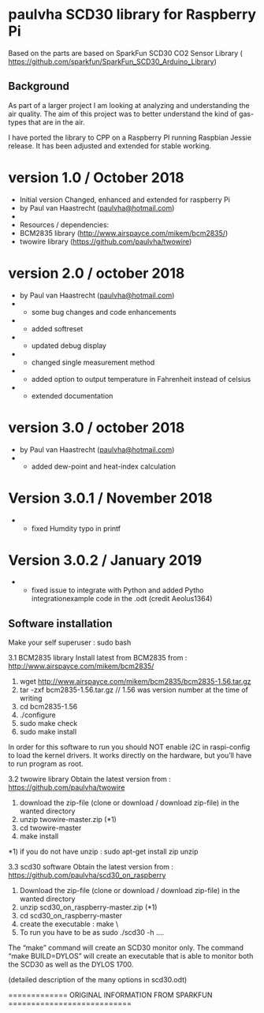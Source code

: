 paulvha SCD30 library for Raspberry Pi
===========================================================

Based on the parts are based on SparkFun SCD30 CO2 Sensor Library ( https://github.com/sparkfun/SparkFun_SCD30_Arduino_Library)


## Background
As part of a larger project I am looking at analyzing and understanding the air quality.
The aim of this project was to better understand the kind of gas-types that are in the air.

I have ported the library to CPP on a Raspberry PI running Raspbian Jessie release. It has been
adjusted and extended for stable working.

# version 1.0   /  October 2018
 * Initial version Changed, enhanced and extended for raspberry Pi
 * by Paul van Haastrecht (paulvha@hotmail.com)
 *
 * Resources / dependencies:
 * BCM2835 library (http://www.airspayce.com/mikem/bcm2835/)
 * twowire library (https://github.com/paulvha/twowire)

# version 2.0 / october 2018
 * by Paul van Haastrecht (paulvha@hotmail.com)
 * - some bug changes and code enhancements
 * - added softreset
 * - updated debug display
 * - changed single measurement method
 * - added option to output temperature in Fahrenheit instead of celsius
 * - extended documentation

# version 3.0 / october 2018
 * by Paul van Haastrecht (paulvha@hotmail.com)
* - added dew-point and heat-index calculation

# Version 3.0.1 / November 2018
 * - fixed Humdity typo in printf

# Version 3.0.2 / January 2019
 * - fixed issue to integrate with Python and added Pytho integrationexample code in the .odt (credit Aeolus1364)

## Software installation

Make your self superuser : sudo bash

3.1 BCM2835 library
Install latest from BCM2835 from : http://www.airspayce.com/mikem/bcm2835/

1. wget http://www.airspayce.com/mikem/bcm2835/bcm2835-1.56.tar.gz
2. tar -zxf bcm2835-1.56.tar.gz     // 1.56 was version number at the time of writing
3. cd bcm2835-1.56
4. ./configure
5. sudo make check
6. sudo make install

In order for this software to run you should NOT enable i2C in raspi-config to load the kernel drivers.
It works directly on the hardware, but you’ll have to run program as root.

3.2 twowire library
Obtain the latest version from : https://github.com/paulvha/twowire

1. download the zip-file (clone or download / download zip-file) in the wanted directory
2. unzip twowire-master.zip (*1)
3. cd twowire-master
4. make install

*1) if you do not have unzip : sudo apt-get install zip unzip

3.3 scd30 software
Obtain the latest version from : https://github.com/paulvha/scd30_on_raspberry

1. Download the zip-file (clone or download / download zip-file) in the wanted directory
2. unzip scd30_on_raspberry-master.zip (*1)
3. cd scd30_on_raspberry-master
4. create the executable : make  \
5. To run you have to be as sudo ./scd30 -h ….

The “make” command will create an SCD30 monitor only. The command “make BUILD=DYLOS” will create an executable that is able to monitor both the SCD30 as well as the DYLOS 1700.

(detailed description of the many options in  scd30.odt)


============= ORIGINAL INFORMATION FROM SPARKFUN ===========================

